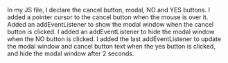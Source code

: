 In my JS file, I declare the cancel button, modal, NO and YES buttons.
I added a pointer cursor to the cancel button when the mouse is over it.
Added an addEventListener to show the modal window when the cancel button is clicked.
I added an addEventListener to hide the modal window when the NO button is clicked.
I added the last addEventListener to update the modal window and cancel button text when the yes button is clicked, and hide the modal window after 2 seconds.